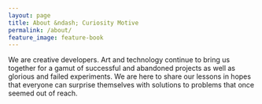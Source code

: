 ```yaml
---
layout: page
title: About &ndash; Curiosity Motive
permalink: /about/
feature_image: feature-book
---
```


We are creative developers. Art and technology continue to bring us together for a gamut of successful and abandoned projects as well as glorious and failed experiments. We are here to share our lessons in hopes that everyone can surprise themselves with solutions to problems that once seemed out of reach.
